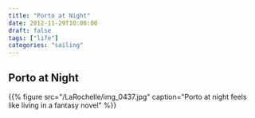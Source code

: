 ```yaml
---
title: "Porto at Night"
date: 2012-11-29T10:00:00
draft: false
tags: ["life"]
categories: "sailing"
---
```


## Porto at Night

{{% figure src="/LaRochelle/img_0437.jpg" caption="Porto at night feels like living in a fantasy novel" %}}

